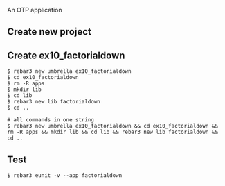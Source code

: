 An OTP application

Create new project
----	
Create ex10_factorialdown
----	
	$ rebar3 new umbrella ex10_factorialdown
	$ cd ex10_factorialdown
	$ rm -R apps
	$ mkdir lib
	$ cd lib
	$ rebar3 new lib factorialdown
	$ cd ..
	
	# all commands in one string
	$ rebar3 new umbrella ex10_factorialdown && cd ex10_factorialdown && rm -R apps && mkdir lib && cd lib && rebar3 new lib factorialdown && cd ..

Test
-----
	$ rebar3 eunit -v --app factorialdown